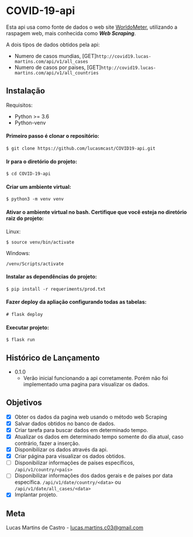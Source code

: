 # COVID-19-api
Esta api usa como fonte de dados o web site [WorldoMeter](https://www.worldometers.info/coronavirus/),
utilizando a raspagem web, mais conhecida como ***Web Scraping***.

A dois tipos de dados obtidos pela api:

- Numero de casos mundias, [GET]```http://covid19.lucas-martins.com/api/v1/all_cases```  
- Numero de casos por paises, [GET]```http://covid19.lucas-martins.com/api/v1/all_countries```

## Instalação

Requisitos:

- Python >= 3.6
- Python-venv

#### Primeiro passo é clonar o repositório:

 ```$ git clone https://github.com/lucasmcast/COVID19-api.git```

#### Ir para o diretório do projeto:

 ```$ cd COVID-19-api```

#### Criar um ambiente virtual:

 ```$ python3 -m venv venv```

#### Ativar o ambiente virtual no bash. Certifique que você esteja no diretório raiz do projeto:

Linux:

 ```$ source venv/bin/activate```

Windows:

```/venv/Scripts/activate```

#### Instalar as dependências do projeto:

 ```$ pip install -r requeriments/prod.txt```

#### Fazer deploy da apliação configurando todas as tabelas:

 ```# flask deploy```

#### Executar projeto:

 ```$ flask run```


## Histórico de Lançamento

- 0.1.0
  - Verão inicial funcionando a api corretamente. Porém não foi implementado uma pagina para visualizar os dados.
  
 ## Objetivos
 
 - [x] Obter os dados da pagina web usando o método web Scraping
 - [x] Salvar dados obtidos no banco de dados.
 - [x] Criar tarefa para buscar dados em determinado tempo.
 - [x] Atualizar os dados em determinado tempo somente do dia atual, caso contrário, fazer a inserção.
 - [x] Disponibilizar os dados através da api.
 - [x] Criar página para visualizar os dados obtidos.
 - [ ] Disponibilizar informações de países específicos, ```/api/v1/country/<país>```
 - [ ] Disponibilizar informações dos dados gerais e de países por data específica. ```/api/v1/date/country/<data>``` ou ```/api/v1/date/all_cases/<data>```
 - [x] Implantar projeto.
 
## Meta

Lucas Martins de Castro - lucas.martins.c03@gmail.com